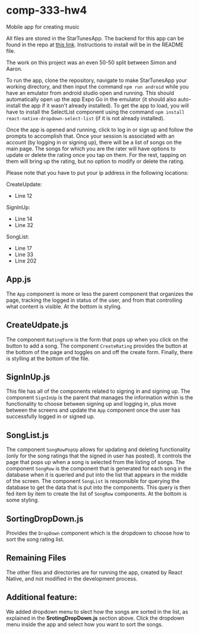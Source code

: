 # comp-333-hw4
Mobile app for creating music

All files are stored in the StarTunesApp. The backend for this app can be found in the repo at [this link](https://github.com/SimChid/comp-333-hw3). Instructions to install will be in the README file.

The work on this project was an even 50-50 split between Simon and Aaron.

To run the app, clone the repository, navigate to make StarTunesApp your working directory, and then input the command `npm run android` while you have an emulator from android studio open and running. This should automatically open up the app Expo Go in the emulator (it should also auto-install the app if it wasn't already installed). To get the app to load, you will have to install the SelectList component using the command `npm install react-native-dropdown-select-list` (if it is not already installed).

Once the app is opened and running, click to log in or sign up and follow the prompts to accomplish that. Once your session is associated with an account (by logging in or signing up), there will be a list of songs on the main page. The songs for which you are the rater will have options to update or delete the rating once you tap on them. For the rest, tapping on them will bring up the rating, but no option to modify or delete the rating.

Please note that you have to put your ip address in the following locations:

CreateUpdate:
-   Line 12

SignInUp:
-   Line 14
-   Line 32

SongList:
-   Line 17
-   Line 33
-   Line 202

## App.js

The `App` component is more or less the parent component that organizes the page, tracking the logged in status of the user, and from that controlling what content is visible. At the bottom is styling.

## CreateUdpate.js

The component `RatingForm` is the form that pops up when you click on the button to add a song. The component `CreateRating` provides the button at the bottom of the page and toggles on and off the create form. Finally, there is stylling at the bottom of the file.

## SignInUp.js

This file has all of the components related to signing in and signing up. The component `SignInUp` is the parent that manages the information within is the functionality to choose between signing up and logging in, plus move between the screens and update the `App` component once the user has successfully logged in or signed up.

## SongList.js

The component `SongRowPopUp` allows for updating and deleting functionality (only for the song ratings that the signed in user has posted). It controls the page that pops up when a song is selected from the listing of songs. The component `SongRow` is the component that is generated for each song in the database when it is queried and put into the list that appears in the middle of the screen. The component `SongList` is responsible for querying the database to get the data that is put into the components. This query is then fed item by item to create the list of `SongRow` components. At the bottom is some styling.

## SortingDropDown.js

Provides the `DropDown` component which is the dropdown to choose how to sort the song rating list.
## Remaining Files
The other files and directories are for running the app, created by React Native, and not modified in the development process.

## Additional feature:

We added dropdown menu to slect how the songs are sorted in the list, as explained in the **SrotingDropDown.js** section above. Click the dropdown menu inside the app and select how you want to sort the songs.
